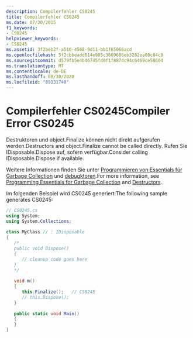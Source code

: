 ```yaml
---
description: Compilerfehler CS0245
title: Compilerfehler CS0245
ms.date: 07/20/2015
f1_keywords:
- CS0245
helpviewer_keywords:
- CS0245
ms.assetid: 3f2beb2f-a510-4568-9d11-bb1f65066acd
ms.openlocfilehash: 5f2cbbeadd614e905c3669686eb3282ea08c84c8
ms.sourcegitcommit: d579fb5e4b46745fd0f1f8874c94c6469ce58604
ms.translationtype: MT
ms.contentlocale: de-DE
ms.lasthandoff: 08/30/2020
ms.locfileid: "89131740"
---
```

# <a name="compiler-error-cs0245"></a><span data-ttu-id="96d18-103">Compilerfehler CS0245</span><span class="sxs-lookup"><span data-stu-id="96d18-103">Compiler Error CS0245</span></span>
<span data-ttu-id="96d18-104">Destruktoren und object.Finalize können nicht direkt aufgerufen werden.</span><span class="sxs-lookup"><span data-stu-id="96d18-104">Destructors and object.Finalize cannot be called directly.</span></span> <span data-ttu-id="96d18-105">Rufen Sie IDisposable.Dispose auf, sofern verfügbar.</span><span class="sxs-lookup"><span data-stu-id="96d18-105">Consider calling IDisposable.Dispose if available.</span></span>  
  
 <span data-ttu-id="96d18-106">Weitere Informationen finden Sie unter [Programmieren von Essentials für Garbage Collection](../../standard/garbage-collection/index.md) und [debugktoren](../programming-guide/classes-and-structs/destructors.md).</span><span class="sxs-lookup"><span data-stu-id="96d18-106">For more information, see [Programming Essentials for Garbage Collection](../../standard/garbage-collection/index.md) and [Destructors](../programming-guide/classes-and-structs/destructors.md).</span></span>  
  
 <span data-ttu-id="96d18-107">Im folgenden Beispiel wird CS0245 generiert:</span><span class="sxs-lookup"><span data-stu-id="96d18-107">The following sample generates CS0245:</span></span>  
  
```csharp  
// CS0245.cs  
using System;  
using System.Collections;  
  
class MyClass // : IDisposable  
{  
   /*  
   public void Dispose()  
   {  
      // cleanup code goes here  
   }  
   */  
  
   void m()  
   {  
      this.Finalize();   // CS0245  
      // this.Dispose();  
   }  
  
   public static void Main()  
   {  
   }  
}  
```
